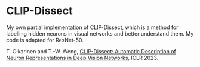 # CLIP-Dissect

My own partial implementation of CLIP-Dissect, which is a method for labelling hidden neurons in visual networks and better understand them. My code is adapted for ResNet-50.

T. Oikarinen and T.-W. Weng, [CLIP-Dissect: Automatic Description of Neuron Representations in Deep Vision Networks](https://openreview.net/pdf?id=iPWiwWHc1V), ICLR 2023.
